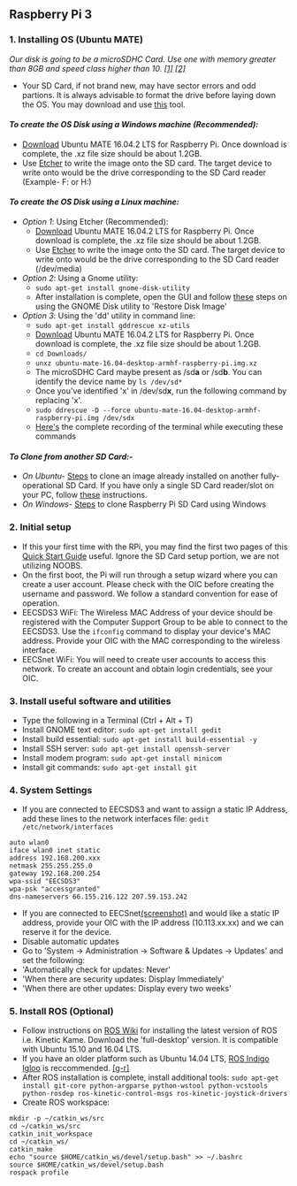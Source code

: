 ## Raspberry Pi 3 

### 1. Installing OS (Ubuntu MATE)
 *Our disk is going to be a microSDHC Card. Use one with memory greater than 8GB and speed class higher than 10. [[1]](https://ubuntu-mate.org/raspberry-pi/) [[2]](https://www.youtube.com/watch?v=m5QXsKSwt-c)*
 - Your SD Card, if not brand new, may have sector errors and odd partions. It is always advisable to format the drive before laying down the OS. You may download and use [this](https://www.sdcard.org/downloads/formatter_4/) tool. 
 
#### *To create the OS Disk using a Windows machine (Recommended):*
 - [Download](https://ubuntu-mate.org/raspberry-pi/ubuntu-mate-16.04.2-desktop-armhf-raspberry-pi.img.xz) Ubuntu MATE 16.04.2 LTS for Raspberry Pi. Once download is complete, the .xz file size should be about 1.2GB.
 - Use [Etcher](https://github.com/resin-io/etcher/releases/download/v1.3.1/Etcher-Setup-1.3.1-x64.exe) to write the image onto the SD card. The target device to write onto would be the drive corresponding to the SD Card reader (Example- F: or H:)
 
#### *To create the OS Disk using a Linux machine:*
- *Option 1*: Using Etcher (Recommended):
  - [Download](https://ubuntu-mate.org/raspberry-pi/ubuntu-mate-16.04.2-desktop-armhf-raspberry-pi.img.xz) Ubuntu MATE 16.04.2 LTS for Raspberry Pi. Once download is complete, the .xz file size should be about 1.2GB.
  - Use [Etcher](https://github.com/resin-io/etcher/releases/download/v1.3.1/etcher-1.3.1-linux-x86_64.zip) to write the image onto the SD card. The target device to write onto would be the drive corresponding to the SD Card reader (/dev/media)
- *Option 2*: Using a Gnome utility:
  - `sudo apt-get install gnome-disk-utility`
  - After installation is complete, open the GUI and follow [these](https://www.youtube.com/watch?v=V_6GNyL6Dac) steps on using the GNOME Disk utility to 'Restore Disk Image'
- *Option 3*: Using the 'dd' utility in command line:
  - `sudo apt-get install gddrescue xz-utils`
  - [Download](https://ubuntu-mate.org/raspberry-pi/ubuntu-mate-16.04.2-desktop-armhf-raspberry-pi.img.xz) Ubuntu MATE 16.04.2 LTS for Raspberry Pi. Once download is complete, the .xz file size should be about 1.2GB.
  - `cd Downloads/`
  - `unxz ubuntu-mate-16.04-desktop-armhf-raspberry-pi.img.xz`
  - The microSDHC Card maybe present as /sd**a** or /sd**b**. You can identify the device name by `ls /dev/sd*`
  - Once you've identified 'x' in /dev/sd**x**, run the following command by replacing 'x'.
  - `sudo ddrescue -D --force ubuntu-mate-16.04-desktop-armhf-raspberry-pi.img /dev/sdx`
  - [Here's](https://asciinema.org/a/34243) the complete recording of the terminal while executing these commands
 
#### *To Clone from another SD Card:*- 
- *On Ubuntu-* [Steps](http://askubuntu.com/questions/227924/sd-card-cloning-using-the-dd-command) to clone an image already installed on another fully-operational SD Card. If you have only a single SD Card reader/slot on your PC, follow [these](http://askubuntu.com/questions/753977/cloning-an-sd-card-to-another-in-ubuntu-using-a-single-sd-card-reader) instructions.
- *On Windows-* [Steps](https://computers.tutsplus.com/articles/how-to-clone-your-raspberry-pi-sd-cards-with-windows--mac-59294) to clone Raspberry Pi SD Card using Windows

### 2. Initial setup 
- If this your first time with the RPi, you may find the first two pages of this [Quick Start Guide](https://www.raspberrypi.org/qsg) useful. Ignore the SD Card setup portion, we are not utilizing NOOBS.
- On the first boot, the Pi will run through a setup wizard where you can create a user account. Please check with the OIC before creating the username and password. We follow a standard convention for ease of operation.
- EECSDS3 WiFi: The Wireless MAC Address of your device should be registered with the Computer Support Group to be able to connect to the EECSDS3. Use the `ifconfig` command to display your device's MAC address. Provide your OIC with the MAC corresponding to the wireless interface.
- EECSnet WiFi: You will need to create user accounts to access this network. To create an account and obtain login credentials, see your OIC.

### 3. Install useful software and utilities
- Type the following in a Terminal (Ctrl + Alt + T)
 - Install GNOME text editor: `sudo apt-get install gedit`
 - Install build essential: `sudo apt-get install build-essential -y`
 - Install SSH server: `sudo apt-get install openssh-server`
 - Install modem program: `sudo apt-get install minicom`
 - Install git commands: `sudo apt-get install git`
 
### 4. System Settings
- If you are connected to EECSDS3 and want to assign a static IP Address, add these lines to the network interfaces file: `gedit /etc/network/interfaces`
 ```
 auto wlan0
 iface wlan0 inet static
 address 192.168.200.xxx
 netmask 255.255.255.0
 gateway 192.168.200.254
 wpa-ssid "EECSDS3"
 wpa-psk "accessgranted"
 dns-nameservers 66.155.216.122 207.59.153.242
```
- If you are connected to EECSnet[(screenshot)](https://github.com/westpoint-robotics/usma_embedded_computer/blob/master/UbuntuEECSNetWirelessConfiguration.jpg) and would like a static IP address, provide your OIC with the IP address (10.113.xx.xx) and we can reserve it for the device.
- Disable automatic updates
 - Go to 'System -> Administration -> Software & Updates -> Updates' and set the following:
 - 'Automatically check for updates: Never'
 - 'When there are security updates: Display Immediately'
 - 'When there are other updates: Display every two weeks'
 
### 5. Install ROS (Optional)
- Follow instructions on [ROS Wiki](http://wiki.ros.org/kinetic/Installation/Ubuntu) for installing the latest version of ROS i.e. Kinetic Kame. Download the 'full-desktop' version. It is compatible with Ubuntu 15.10 and 16.04 LTS. 
- If you have an older platform such as Ubuntu 14.04 LTS, [ROS Indigo Igloo](http://wiki.ros.org/indigo) is reccommended. [[g-r]](http://www.german-robot.com/2016/05/26/raspberry-pi-sd-card-image/)
- After ROS installation is complete, install additional tools: `sudo apt-get install git-core python-argparse python-wstool python-vcstools python-rosdep ros-kinetic-control-msgs ros-kinetic-joystick-drivers`
- Create ROS workspace:
```
mkdir -p ~/catkin_ws/src
cd ~/catkin_ws/src
catkin_init_workspace
cd ~/catkin_ws/
catkin_make
echo "source $HOME/catkin_ws/devel/setup.bash" >> ~/.bashrc
source $HOME/catkin_ws/devel/setup.bash
rospack profile
```
